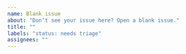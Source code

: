 ```yaml
---
name: Blank issue
about: "Don’t see your issue here? Open a blank issue."
title: ""
labels: "status: needs triage"
assignees: ""
---
```

